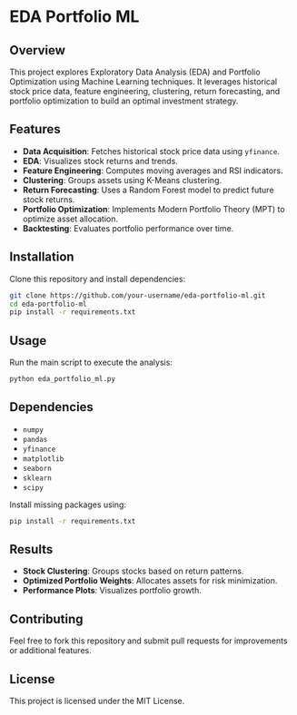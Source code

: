 # EDA Portfolio ML

## Overview
This project explores Exploratory Data Analysis (EDA) and Portfolio Optimization using Machine Learning techniques. It leverages historical stock price data, feature engineering, clustering, return forecasting, and portfolio optimization to build an optimal investment strategy.

## Features
- **Data Acquisition**: Fetches historical stock price data using `yfinance`.
- **EDA**: Visualizes stock returns and trends.
- **Feature Engineering**: Computes moving averages and RSI indicators.
- **Clustering**: Groups assets using K-Means clustering.
- **Return Forecasting**: Uses a Random Forest model to predict future stock returns.
- **Portfolio Optimization**: Implements Modern Portfolio Theory (MPT) to optimize asset allocation.
- **Backtesting**: Evaluates portfolio performance over time.

## Installation
Clone this repository and install dependencies:
```bash
git clone https://github.com/your-username/eda-portfolio-ml.git
cd eda-portfolio-ml
pip install -r requirements.txt
```

## Usage
Run the main script to execute the analysis:
```bash
python eda_portfolio_ml.py
```

## Dependencies
- `numpy`
- `pandas`
- `yfinance`
- `matplotlib`
- `seaborn`
- `sklearn`
- `scipy`

Install missing packages using:
```bash
pip install -r requirements.txt
```

## Results
- **Stock Clustering**: Groups stocks based on return patterns.
- **Optimized Portfolio Weights**: Allocates assets for risk minimization.
- **Performance Plots**: Visualizes portfolio growth.

## Contributing
Feel free to fork this repository and submit pull requests for improvements or additional features.

## License
This project is licensed under the MIT License.

